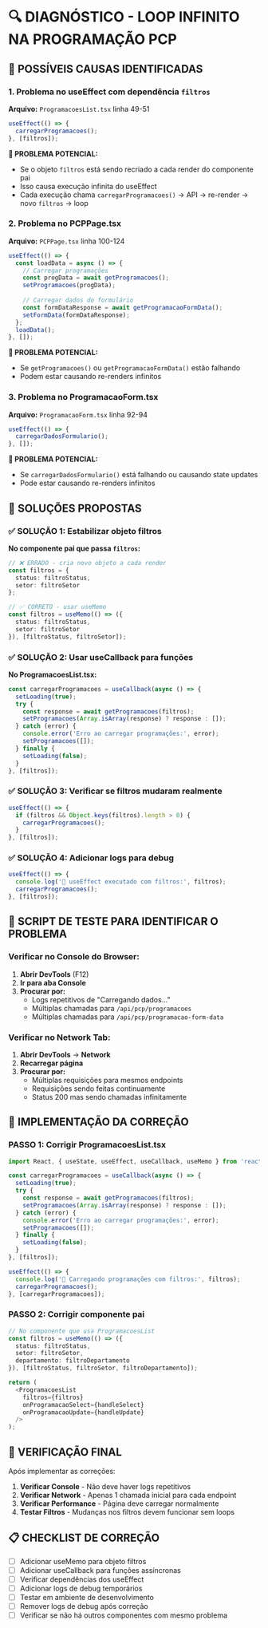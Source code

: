 # 🔍 DIAGNÓSTICO - LOOP INFINITO NA PROGRAMAÇÃO PCP

## 🎯 POSSÍVEIS CAUSAS IDENTIFICADAS

### 1. **Problema no useEffect com dependência `filtros`**
**Arquivo:** `ProgramacoesList.tsx` linha 49-51

```typescript
useEffect(() => {
  carregarProgramacoes();
}, [filtros]);
```

**🚨 PROBLEMA POTENCIAL:**
- Se o objeto `filtros` está sendo recriado a cada render do componente pai
- Isso causa execução infinita do useEffect
- Cada execução chama `carregarProgramacoes()` → API → re-render → novo `filtros` → loop

### 2. **Problema no PCPPage.tsx**
**Arquivo:** `PCPPage.tsx` linha 100-124

```typescript
useEffect(() => {
  const loadData = async () => {
    // Carregar programações
    const progData = await getProgramacoes();
    setProgramacoes(progData);
    
    // Carregar dados do formulário
    const formDataResponse = await getProgramacaoFormData();
    setFormData(formDataResponse);
  };
  loadData();
}, []);
```

**🚨 PROBLEMA POTENCIAL:**
- Se `getProgramacoes()` ou `getProgramacaoFormData()` estão falhando
- Podem estar causando re-renders infinitos

### 3. **Problema no ProgramacaoForm.tsx**
**Arquivo:** `ProgramacaoForm.tsx` linha 92-94

```typescript
useEffect(() => {
  carregarDadosFormulario();
}, []);
```

**🚨 PROBLEMA POTENCIAL:**
- Se `carregarDadosFormulario()` está falhando ou causando state updates
- Pode estar causando re-renders infinitos

## 🔧 SOLUÇÕES PROPOSTAS

### ✅ **SOLUÇÃO 1: Estabilizar objeto filtros**

**No componente pai que passa `filtros`:**
```typescript
// ❌ ERRADO - cria novo objeto a cada render
const filtros = {
  status: filtroStatus,
  setor: filtroSetor
};

// ✅ CORRETO - usar useMemo
const filtros = useMemo(() => ({
  status: filtroStatus,
  setor: filtroSetor
}), [filtroStatus, filtroSetor]);
```

### ✅ **SOLUÇÃO 2: Usar useCallback para funções**

**No ProgramacoesList.tsx:**
```typescript
const carregarProgramacoes = useCallback(async () => {
  setLoading(true);
  try {
    const response = await getProgramacoes(filtros);
    setProgramacoes(Array.isArray(response) ? response : []);
  } catch (error) {
    console.error('Erro ao carregar programações:', error);
    setProgramacoes([]);
  } finally {
    setLoading(false);
  }
}, [filtros]);
```

### ✅ **SOLUÇÃO 3: Verificar se filtros mudaram realmente**

```typescript
useEffect(() => {
  if (filtros && Object.keys(filtros).length > 0) {
    carregarProgramacoes();
  }
}, [filtros]);
```

### ✅ **SOLUÇÃO 4: Adicionar logs para debug**

```typescript
useEffect(() => {
  console.log('🔄 useEffect executado com filtros:', filtros);
  carregarProgramacoes();
}, [filtros]);
```

## 🧪 SCRIPT DE TESTE PARA IDENTIFICAR O PROBLEMA

### **Verificar no Console do Browser:**

1. **Abrir DevTools** (F12)
2. **Ir para aba Console**
3. **Procurar por:**
   - Logs repetitivos de "Carregando dados..."
   - Múltiplas chamadas para `/api/pcp/programacoes`
   - Múltiplas chamadas para `/api/pcp/programacao-form-data`

### **Verificar no Network Tab:**

1. **Abrir DevTools** → **Network**
2. **Recarregar página**
3. **Procurar por:**
   - Múltiplas requisições para mesmos endpoints
   - Requisições sendo feitas continuamente
   - Status 200 mas sendo chamadas infinitamente

## 🎯 IMPLEMENTAÇÃO DA CORREÇÃO

### **PASSO 1: Corrigir ProgramacoesList.tsx**
```typescript
import React, { useState, useEffect, useCallback, useMemo } from 'react';

const carregarProgramacoes = useCallback(async () => {
  setLoading(true);
  try {
    const response = await getProgramacoes(filtros);
    setProgramacoes(Array.isArray(response) ? response : []);
  } catch (error) {
    console.error('Erro ao carregar programações:', error);
    setProgramacoes([]);
  } finally {
    setLoading(false);
  }
}, [filtros]);

useEffect(() => {
  console.log('🔄 Carregando programações com filtros:', filtros);
  carregarProgramacoes();
}, [carregarProgramacoes]);
```

### **PASSO 2: Corrigir componente pai**
```typescript
// No componente que usa ProgramacoesList
const filtros = useMemo(() => ({
  status: filtroStatus,
  setor: filtroSetor,
  departamento: filtroDepartamento
}), [filtroStatus, filtroSetor, filtroDepartamento]);

return (
  <ProgramacoesList 
    filtros={filtros}
    onProgramacaoSelect={handleSelect}
    onProgramacaoUpdate={handleUpdate}
  />
);
```

## 🚨 VERIFICAÇÃO FINAL

Após implementar as correções:

1. **Verificar Console** - Não deve haver logs repetitivos
2. **Verificar Network** - Apenas 1 chamada inicial para cada endpoint
3. **Verificar Performance** - Página deve carregar normalmente
4. **Testar Filtros** - Mudanças nos filtros devem funcionar sem loops

## 📋 CHECKLIST DE CORREÇÃO

- [ ] Adicionar useMemo para objeto filtros
- [ ] Adicionar useCallback para funções assíncronas
- [ ] Verificar dependências dos useEffect
- [ ] Adicionar logs de debug temporários
- [ ] Testar em ambiente de desenvolvimento
- [ ] Remover logs de debug após correção
- [ ] Verificar se não há outros componentes com mesmo problema
